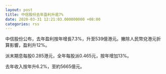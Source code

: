 ```yaml
---
layout: post
title: 中信股份去年盈利升逾7%
date: 2020-03-31 12:21:03.000000000 +08:00
categories: rss
---
```


中信股份公布，去年盈利按年增長7.3%，升至539億港元。撇除人民幣兌港元折算影響，盈利升12%。

派末期息每股0.285港元，全年每股派0.465元，按年增加13%。

去年收入按年升6.2%，至約5665億元。
